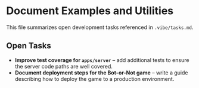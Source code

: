 # Document Examples and Utilities

This file summarizes open development tasks referenced in `.vibe/tasks.md`.

## Open Tasks

- **Improve test coverage for `apps/server`** – add additional tests to ensure the server code paths are well covered.
- **Document deployment steps for the Bot-or-Not game** – write a guide describing how to deploy the game to a production environment.

